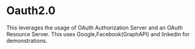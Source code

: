 # Oauth2.0
This leverages the usage of OAuth Authorization Server and an OAuth Resource Server. This uses Google,Facebook(GraphAPI) and linkedin for demonstrations.
